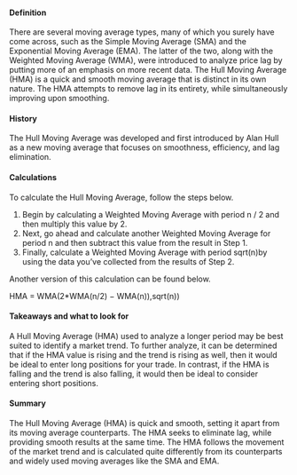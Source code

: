 #### Definition

There are several moving average types, many of which you surely have come across, such as the Simple Moving Average (SMA) and the Exponential Moving Average (EMA). The latter of the two, along with the Weighted Moving Average (WMA), were introduced to analyze price lag by putting more of an emphasis on more recent data. The Hull Moving Average (HMA) is a quick and smooth moving average that is distinct in its own nature. The HMA attempts to remove lag in its entirety, while simultaneously improving upon smoothing.

#### History

The Hull Moving Average was developed and first introduced by Alan Hull as a new moving average that focuses on smoothness, efficiency, and lag elimination. 

#### Calculations

To calculate the Hull Moving Average, follow the steps below.

1.  Begin by calculating a Weighted Moving Average with period n / 2 and then multiply this value by 2.
2.  Next, go ahead and calculate another Weighted Moving Average for period n and then subtract this value from the result in Step 1.
3.  Finally, calculate a Weighted Moving Average with period sqrt(n)by using the data you’ve collected from the results of Step 2.

Another version of this calculation can be found below.

HMA = WMA(2\*WMA(n/2) − WMA(n)),sqrt(n))

#### Takeaways and what to look for

A Hull Moving Average (HMA) used to analyze a longer period may be best suited to identify a market trend. To further analyze, it can be determined that if the HMA value is rising and the trend is rising as well, then it would be ideal to enter long positions for your trade. In contrast, if the HMA is falling and the trend is also falling, it would then be ideal to consider entering short positions.

#### Summary

The Hull Moving Average (HMA) is quick and smooth, setting it apart from its moving average counterparts. The HMA seeks to eliminate lag, while providing smooth results at the same time. The HMA follows the movement of the market trend and is calculated quite differently from its counterparts and widely used moving averages like the SMA and EMA.
